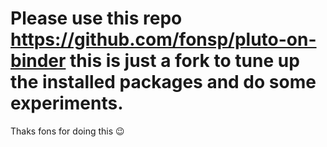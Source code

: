 # Please use this repo https://github.com/fonsp/pluto-on-binder this is just a fork to tune up the installed packages and do some experiments.

Thaks fons for doing this 😉

